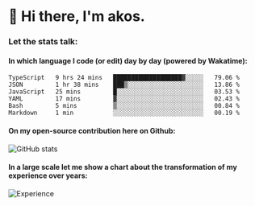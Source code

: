 # 👋 Hi there, I'm akos. 


### Let the stats talk:


#### In which language I code (or edit) day by day (powered by Wakatime): 

<!--START_SECTION:waka-->

```text
TypeScript   9 hrs 24 mins   ███████████████████▓░░░░░   79.06 %
JSON         1 hr 38 mins    ███▒░░░░░░░░░░░░░░░░░░░░░   13.86 %
JavaScript   25 mins         █░░░░░░░░░░░░░░░░░░░░░░░░   03.53 %
YAML         17 mins         ▓░░░░░░░░░░░░░░░░░░░░░░░░   02.43 %
Bash         5 mins          ▒░░░░░░░░░░░░░░░░░░░░░░░░   00.84 %
Markdown     1 min           ░░░░░░░░░░░░░░░░░░░░░░░░░   00.19 %
```

<!--END_SECTION:waka-->

#### On my open-source contribution here on Github:
 
![GitHub stats](https://github-readme-stats.vercel.app/api?username=akosbalasko)

#### In a large scale let me show a chart about the transformation of my experience over years:   

![Experience](https://cr-skills-chart-widget.azurewebsites.net/api/api?username=akosbalasko)
